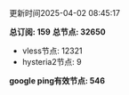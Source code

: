 更新时间2025-04-02 08:45:17

**总订阅: 159**
**总节点: 32650**
- vless节点: 12321
- hysteria2节点: 9

**google ping有效节点: 546**
